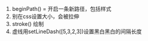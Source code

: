 1. beginPath() = 开启一条新路径，包括样式
2. 别在css设置大小，会被拉伸
3. stroke() 绘制
4. 虚线用setLineDash([5,3,2,3])设置黑白黑白的间隔长度